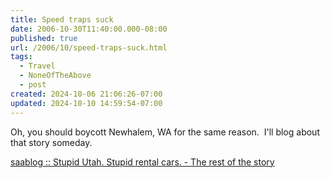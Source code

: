 ```yaml
---
title: Speed traps suck
date: 2006-10-30T11:40:00.000-08:00
published: true
url: /2006/10/speed-traps-suck.html
tags:
  - Travel
  - NoneOfTheAbove
  - post
created: 2024-10-06 21:06:26-07:00
updated: 2024-10-10 14:59:54-07:00
---
```


Oh, you should boycott Newhalem, WA for the same reason.  I'll blog about that story someday.  
  
[saablog :: Stupid Utah. Stupid rental cars. - The rest of the story](https://saablog.blog.com/1123319/)